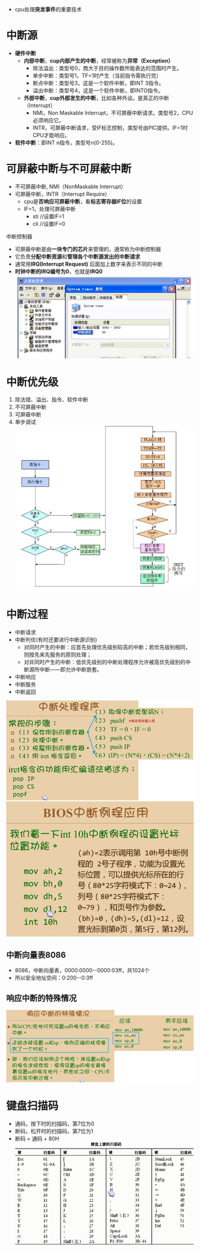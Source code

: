 - cpu处理**突发事件**的重要技术

# 中断源
- **硬件中断**
    - **内部中断**，**cup内部产生的中断**，经常被称为**异常（Exception）**
        - 除法溢出：类型号0，商大于目的操作数所能表达的范围时产生。
        - 单步中断：类型号1，TF=1时产生（当前指令需执行完）
        - 断点中断：类型号3，这是一个软件中断，即INT 3指令。
        - 溢出中断：类型号4，这是一个软件中断，即INTO指令。
    - **外部中断**，**cup外部发生的中断**，比如各种外设。是真正的中断（Interrupt）
        - NMI，Non Maskable Interrupt，不可屏蔽中断请求。类型号2，CPU必须响应它。
        - INTR，可屏蔽中断请求，受IF标志控制，类型号由PIC提供。IF=1时CPU才能响应。
- **软件中断**：即INT n指令，类型号n(0-255)。

# 可屏蔽中断与不可屏蔽中断
- 不可屏蔽中断, NMI（NonMaskable Interrupt）
- 可屏蔽中断，INTR（Interrupt Require）
	- cpu是**否响应可屏蔽中断**，看**标志寄存器IF位**的设置
	- IF=1，处理可屏蔽中断
		- sti //设置IF=1
		- cli //设置IF=0

中断控制器
- 可屏蔽中断是由**一块专门的芯片**来管理的，通常称为中断控制器
- 它负责**分配中断资源**和**管理各个中断源发出的中断请求**
- 通常用**IRQ(Interrupt Request)** 后面加上数字来表示不同的中断
- **时钟中断的IRQ编号为0**，也就是**IRQ0**
![](../../photo/Pasted%20image%2020221216215404.png)

# 中断优先级
1. 除法错、溢出、指令、软件中断
2. 不可屏蔽中断
3. 可屏蔽中断
4. 单步调试
![](../../photo/paste-5ae47380ffd137fc17c9b90af8c4ebaa5b1bd2c5.jpg)

# 中断过程
- 中断请求
- 中断判优(有时还要进行中断源识别)
    - 对同时产生的中断：应首先处理优先级别较高的中断；若优先级别相同，则按先来先服务的原则处理；
    - 对非同时产生的中断：低优先级别的中断处理程序允许被高优先级别的中断源所中断——即允许中断嵌套。
- 中断响应
- 中断服务
- 中断返回

![](../../photo/paste-5e026fb52ee7f2a916e60a204dd1aa2ddd20d56d.jpg)
![](../../photo/paste-21cf6fcba64313c9dbd132c0dcaa1dd226238e94.jpg)

## 中断向量表8086
- 8086，中断向量表，0000:0000--0000:03ff，共1024个
- 所以安全地址空间：0:200--0:3ff

## 响应中断的特殊情况
![](../../photo/paste-8e1e3fca34476733cfe9a9ae7099326416311e8b.jpg)

# 键盘扫描码
- 通码，按下时的扫描码，第7位为0
- 断码，松开时的扫描码，第7位为1
- 断码 = 通码 + 80H
![](../../photo/paste-adef1a0088a3e8657d7d843b14a0ad3d1c32bdf4.jpg)

